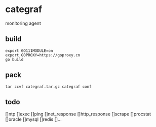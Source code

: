 # categraf

monitoring agent

## build

```shell
export GO111MODULE=on
export GOPROXY=https://goproxy.cn
go build
```

## pack

```shell
tar zcvf categraf.tar.gz categraf conf
```

## todo

[]ntp
[]exec
[]ping
[]net_response
[]http_response
[]scrape
[]procstat
[]oracle
[]mysql
[]redis
[]...